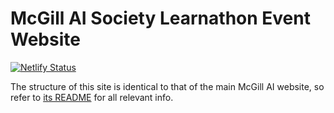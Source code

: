 # McGill AI Society Learnathon Event Website

[![Netlify Status](https://api.netlify.com/api/v1/badges/c0242a9e-0027-46ef-852e-5a59eee72a45/deploy-status)](https://app.netlify.com/sites/mcgillailearn/deploys)

The structure of this site is identical to that of the main McGill AI website, so refer to [its README](https://github.com/McGillAISociety/mcgillaiwebsite#readme) for all relevant info.
